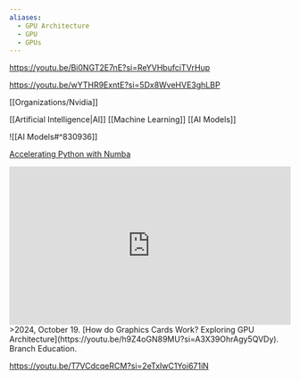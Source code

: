 ```yaml
---
aliases:
  - GPU Architecture
  - GPU
  - GPUs
---
```

https://youtu.be/Bi0NGT2E7nE?si=ReYVHbufciTVrHup

https://youtu.be/wYTHR9ExntE?si=5Dx8WveHVE3ghLBP

[[Organizations/Nvidia]]

[[Artificial Intelligence|AI]] [[Machine Learning]]
[[AI Models]]

![[AI Models#^830936]]

[Accelerating Python with Numba](https://youtu.be/EGQXui3fjNw?si=pl6IoxLBW41p_7wo)


<iframe 
  style="aspect-ratio:16/9;width:100%;height:auto" 
  src="https://www.youtube.com/embed/h9Z4oGN89MU?si=A3X39OhrAgy5QVDy" 
  title="YouTube video player" 
  frameborder="0" 
  allow="accelerometer; autoplay; clipboard-write; encrypted-media; gyroscope; picture-in-picture; web-share" 
  referrerpolicy="strict-origin-when-cross-origin" 
  allowfullscreen
></iframe>
>2024, October 19. [How do Graphics Cards Work? Exploring GPU Architecture](https://youtu.be/h9Z4oGN89MU?si=A3X39OhrAgy5QVDy). Branch Education.


https://youtu.be/T7VCdcqeRCM?si=2eTxIwC1Yoi671iN